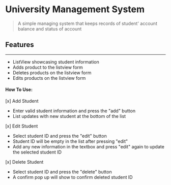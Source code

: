 # University Management System
> A simple managing system that keeps records of student' account balance and status of account

## Features
------
- ListView showcasing student information
- Adds product to the listview form
- Deletes products on the listview form
- Edits products on the listview form

#### How To Use:
[x] Add Student
  * Enter valid student information and press the "add" button
  * List updates with new student at the bottom of the list
  
[x] Edit Student
  * Select student ID and press the "edit" button
  * Student ID will be empty in the list after pressing "edit"
  * Add any new information in the textbox and press "edit" again to update the selected student ID
  
[x] Delete Student
  * Select student ID and press the "delete" button
  * A confirm pop up will show to confirm deleted student ID
